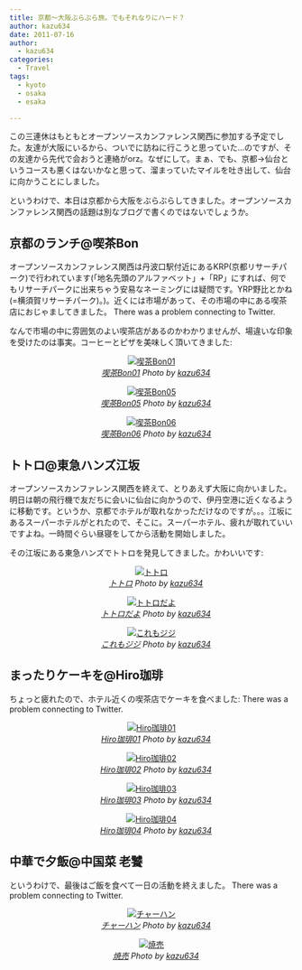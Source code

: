 ```yaml
---
title: 京都〜大阪ぶらぶら旅。でもそれなりにハード？
author: kazu634
date: 2011-07-16
author:
  - kazu634
categories:
  - Travel
tags:
  - kyoto
  - osaka
  - esaka

---
```

この三連休はもともとオープンソースカンファレンス関西に参加する予定でした。友達が大阪にいるから、ついでに訪ねに行こうと思っていた…のですが、その友達から先代で会おうと連絡がorz。なぜにして。まぁ、でも、京都→仙台というコースも悪くはないかなと思って、溜まっていたマイルを吐き出して、仙台に向かうことにしました。

というわけで、本日は京都から大阪をぶらぶらしてきました。オープンソースカンファレンス関西の話題は別なブログで書くのではないでしょうか。

<!--more-->

## 京都のランチ@喫茶Bon

オープンソースカンファレンス関西は丹波口駅付近にあるKRP(京都リサーチパーク)で行われています(「地名先頭のアルファベット」+「RP」にすれば、何でもリサーチパークに出来ちゃう安易なネーミングには疑問です。YRP野比とかね(=横須賀リサーチパーク)。)。近くには市場があって、その市場の中にある喫茶店におじゃましてきました。 There was a problem connecting to Twitter. 

なんで市場の中に雰囲気のよい喫茶店があるのかわかりませんが、場違いな印象を受けたのは事実。コーヒーとピザを美味しく頂いてきました:

<p style="text-align: center;">
<a href="http://www.flickr.com/photos/42332031@N02/5942452681/" onclick="__gaTracker('send', 'event', 'outbound-article', 'http://www.flickr.com/photos/42332031@N02/5942452681/', '');" title="喫茶Bon01 by kazu634, on Flickr" rel="nofollow"  target="_blank"><img class="flickr_photo aligncenter" src="http://farm7.static.flickr.com/6124/5942452681_3dcde799e1.jpg" alt="喫茶Bon01" /></a><br /> <cite class="flickr_photographer"><img src="http://www.flickr.com/favicon.ico" alt="" width="16" /><a href="http://www.flickr.com/photos/42332031@N02/5942452681/" onclick="__gaTracker('send', 'event', 'outbound-article', 'http://www.flickr.com/photos/42332031@N02/5942452681/', '喫茶Bon01');" rel="nofollow"  target="_blank">喫茶Bon01</a> Photo by <a href="http://www.flickr.com/photos/42332031@N02/" onclick="__gaTracker('send', 'event', 'outbound-article', 'http://www.flickr.com/photos/42332031@N02/', 'kazu634');" rel="nofollow"  target="_blank">kazu634</a></cite>
</p>

<p style="text-align: center;">
<a href="http://www.flickr.com/photos/42332031@N02/5943011236/" onclick="__gaTracker('send', 'event', 'outbound-article', 'http://www.flickr.com/photos/42332031@N02/5943011236/', '');" title="喫茶Bon05 by kazu634, on Flickr" rel="nofollow"  target="_blank"><img class="flickr_photo aligncenter" src="http://farm7.static.flickr.com/6027/5943011236_e785954831.jpg" alt="喫茶Bon05" /></a><br /> <cite class="flickr_photographer"><img src="http://www.flickr.com/favicon.ico" alt="" width="16" /><a href="http://www.flickr.com/photos/42332031@N02/5943011236/" onclick="__gaTracker('send', 'event', 'outbound-article', 'http://www.flickr.com/photos/42332031@N02/5943011236/', '喫茶Bon05');" rel="nofollow"  target="_blank">喫茶Bon05</a> Photo by <a href="http://www.flickr.com/photos/42332031@N02/" onclick="__gaTracker('send', 'event', 'outbound-article', 'http://www.flickr.com/photos/42332031@N02/', 'kazu634');" rel="nofollow"  target="_blank">kazu634</a></cite>
</p>

<p style="text-align: center;">
<a href="http://www.flickr.com/photos/42332031@N02/5943011534/" onclick="__gaTracker('send', 'event', 'outbound-article', 'http://www.flickr.com/photos/42332031@N02/5943011534/', '');" title="喫茶Bon06 by kazu634, on Flickr" rel="nofollow"  target="_blank"><img class="flickr_photo aligncenter" src="http://farm7.static.flickr.com/6134/5943011534_16286bffd7.jpg" alt="喫茶Bon06" /></a><br /> <cite class="flickr_photographer"><img src="http://www.flickr.com/favicon.ico" alt="" width="16" /><a href="http://www.flickr.com/photos/42332031@N02/5943011534/" onclick="__gaTracker('send', 'event', 'outbound-article', 'http://www.flickr.com/photos/42332031@N02/5943011534/', '喫茶Bon06');" rel="nofollow"  target="_blank">喫茶Bon06</a> Photo by <a href="http://www.flickr.com/photos/42332031@N02/" onclick="__gaTracker('send', 'event', 'outbound-article', 'http://www.flickr.com/photos/42332031@N02/', 'kazu634');" rel="nofollow"  target="_blank">kazu634</a></cite>
</p>

## トトロ@東急ハンズ江坂

オープンソースカンファレンス関西を終えて、とりあえず大阪に向かいました。明日は朝の飛行機で友だちに会いに仙台に向かうので、伊丹空港に近くなるように移動です。というか、京都でホテルが取れなかっただけなのですが。。。江坂にあるスーパーホテルがとれたので、そこに。スーパーホテル、疲れが取れていいですよね。一時間ぐらい昼寝をしてから活動を開始しました。

その江坂にある東急ハンズでトトロを発見してきました。かわいいです:

<p style="text-align: center;">
<a href="http://www.flickr.com/photos/42332031@N02/5943011864/" onclick="__gaTracker('send', 'event', 'outbound-article', 'http://www.flickr.com/photos/42332031@N02/5943011864/', '');" title="トトロ by kazu634, on Flickr" rel="nofollow"  target="_blank"><img class="flickr_photo aligncenter" src="http://farm7.static.flickr.com/6029/5943011864_91a480a8fb.jpg" alt="トトロ" /></a><br /> <cite class="flickr_photographer"><img src="http://www.flickr.com/favicon.ico" alt="" width="16" /><a href="http://www.flickr.com/photos/42332031@N02/5943011864/" onclick="__gaTracker('send', 'event', 'outbound-article', 'http://www.flickr.com/photos/42332031@N02/5943011864/', 'トトロ');" rel="nofollow"  target="_blank">トトロ</a> Photo by <a href="http://www.flickr.com/photos/42332031@N02/" onclick="__gaTracker('send', 'event', 'outbound-article', 'http://www.flickr.com/photos/42332031@N02/', 'kazu634');" rel="nofollow"  target="_blank">kazu634</a></cite>
</p>

<p style="text-align: center;">
<a href="http://www.flickr.com/photos/42332031@N02/5943012212/" onclick="__gaTracker('send', 'event', 'outbound-article', 'http://www.flickr.com/photos/42332031@N02/5943012212/', '');" title="トトロだよ by kazu634, on Flickr" rel="nofollow"  target="_blank"><img class="flickr_photo aligncenter" src="http://farm7.static.flickr.com/6011/5943012212_5734b1f2d0.jpg" alt="トトロだよ" /></a><br /> <cite class="flickr_photographer"><img src="http://www.flickr.com/favicon.ico" alt="" width="16" /><a href="http://www.flickr.com/photos/42332031@N02/5943012212/" onclick="__gaTracker('send', 'event', 'outbound-article', 'http://www.flickr.com/photos/42332031@N02/5943012212/', 'トトロだよ');" rel="nofollow"  target="_blank">トトロだよ</a> Photo by <a href="http://www.flickr.com/photos/42332031@N02/" onclick="__gaTracker('send', 'event', 'outbound-article', 'http://www.flickr.com/photos/42332031@N02/', 'kazu634');" rel="nofollow"  target="_blank">kazu634</a></cite>
</p>

<p style="text-align: center;">
<a href="http://www.flickr.com/photos/42332031@N02/5942455077/" onclick="__gaTracker('send', 'event', 'outbound-article', 'http://www.flickr.com/photos/42332031@N02/5942455077/', '');" title="これもジジ by kazu634, on Flickr" rel="nofollow"  target="_blank"><img class="flickr_photo aligncenter" src="http://farm7.static.flickr.com/6137/5942455077_1e369c6b66.jpg" alt="これもジジ" /></a><br /> <cite class="flickr_photographer"><img src="http://www.flickr.com/favicon.ico" alt="" width="16" /><a href="http://www.flickr.com/photos/42332031@N02/5942455077/" onclick="__gaTracker('send', 'event', 'outbound-article', 'http://www.flickr.com/photos/42332031@N02/5942455077/', 'これもジジ');" rel="nofollow"  target="_blank">これもジジ</a> Photo by <a href="http://www.flickr.com/photos/42332031@N02/" onclick="__gaTracker('send', 'event', 'outbound-article', 'http://www.flickr.com/photos/42332031@N02/', 'kazu634');" rel="nofollow"  target="_blank">kazu634</a></cite>
</p>

## まったりケーキを@Hiro珈琲

ちょっと疲れたので、ホテル近くの喫茶店でケーキを食べました: There was a problem connecting to Twitter. 

<p style="text-align: center;">
<a href="http://www.flickr.com/photos/42332031@N02/5942455417/" onclick="__gaTracker('send', 'event', 'outbound-article', 'http://www.flickr.com/photos/42332031@N02/5942455417/', '');" title="Hiro珈琲01 by kazu634, on Flickr" rel="nofollow"  target="_blank"><img class="flickr_photo aligncenter" src="http://farm7.static.flickr.com/6144/5942455417_40e58aed35.jpg" alt="Hiro珈琲01" /></a><br /> <cite class="flickr_photographer"><img src="http://www.flickr.com/favicon.ico" alt="" width="16" /><a href="http://www.flickr.com/photos/42332031@N02/5942455417/" onclick="__gaTracker('send', 'event', 'outbound-article', 'http://www.flickr.com/photos/42332031@N02/5942455417/', 'Hiro珈琲01');" rel="nofollow"  target="_blank">Hiro珈琲01</a> Photo by <a href="http://www.flickr.com/photos/42332031@N02/" onclick="__gaTracker('send', 'event', 'outbound-article', 'http://www.flickr.com/photos/42332031@N02/', 'kazu634');" rel="nofollow"  target="_blank">kazu634</a></cite>
</p>

<p style="text-align: center;">
<a href="http://www.flickr.com/photos/42332031@N02/5942455675/" onclick="__gaTracker('send', 'event', 'outbound-article', 'http://www.flickr.com/photos/42332031@N02/5942455675/', '');" title="Hiro珈琲02 by kazu634, on Flickr" rel="nofollow"  target="_blank"><img class="flickr_photo aligncenter" src="http://farm7.static.flickr.com/6007/5942455675_c2134afd5e.jpg" alt="Hiro珈琲02" /></a><br /> <cite class="flickr_photographer"><img src="http://www.flickr.com/favicon.ico" alt="" width="16" /><a href="http://www.flickr.com/photos/42332031@N02/5942455675/" onclick="__gaTracker('send', 'event', 'outbound-article', 'http://www.flickr.com/photos/42332031@N02/5942455675/', 'Hiro珈琲02');" rel="nofollow"  target="_blank">Hiro珈琲02</a> Photo by <a href="http://www.flickr.com/photos/42332031@N02/" onclick="__gaTracker('send', 'event', 'outbound-article', 'http://www.flickr.com/photos/42332031@N02/', 'kazu634');" rel="nofollow"  target="_blank">kazu634</a></cite>
</p>

<p style="text-align: center;">
<a href="http://www.flickr.com/photos/42332031@N02/5943013280/" onclick="__gaTracker('send', 'event', 'outbound-article', 'http://www.flickr.com/photos/42332031@N02/5943013280/', '');" title="Hiro珈琲03 by kazu634, on Flickr" rel="nofollow"  target="_blank"><img class="flickr_photo aligncenter" src="http://farm7.static.flickr.com/6121/5943013280_44287a3eb4.jpg" alt="Hiro珈琲03" /></a><br /> <cite class="flickr_photographer"><img src="http://www.flickr.com/favicon.ico" alt="" width="16" /><a href="http://www.flickr.com/photos/42332031@N02/5943013280/" onclick="__gaTracker('send', 'event', 'outbound-article', 'http://www.flickr.com/photos/42332031@N02/5943013280/', 'Hiro珈琲03');" rel="nofollow"  target="_blank">Hiro珈琲03</a> Photo by <a href="http://www.flickr.com/photos/42332031@N02/" onclick="__gaTracker('send', 'event', 'outbound-article', 'http://www.flickr.com/photos/42332031@N02/', 'kazu634');" rel="nofollow"  target="_blank">kazu634</a></cite>
</p>

<p style="text-align: center;">
<a href="http://www.flickr.com/photos/42332031@N02/5942456353/" onclick="__gaTracker('send', 'event', 'outbound-article', 'http://www.flickr.com/photos/42332031@N02/5942456353/', '');" title="Hiro珈琲04 by kazu634, on Flickr" rel="nofollow"  target="_blank"><img class="flickr_photo aligncenter" src="http://farm7.static.flickr.com/6150/5942456353_39b5c16711.jpg" alt="Hiro珈琲04" /></a><br /> <cite class="flickr_photographer"><img src="http://www.flickr.com/favicon.ico" alt="" width="16" /><a href="http://www.flickr.com/photos/42332031@N02/5942456353/" onclick="__gaTracker('send', 'event', 'outbound-article', 'http://www.flickr.com/photos/42332031@N02/5942456353/', 'Hiro珈琲04');" rel="nofollow"  target="_blank">Hiro珈琲04</a> Photo by <a href="http://www.flickr.com/photos/42332031@N02/" onclick="__gaTracker('send', 'event', 'outbound-article', 'http://www.flickr.com/photos/42332031@N02/', 'kazu634');" rel="nofollow"  target="_blank">kazu634</a></cite>
</p>

## 中華で夕飯@中国菜 老饕

というわけで、最後はご飯を食べて一日の活動を終えました。 There was a problem connecting to Twitter. 

<p style="text-align: center;">
<a href="http://www.flickr.com/photos/42332031@N02/5942456969/" onclick="__gaTracker('send', 'event', 'outbound-article', 'http://www.flickr.com/photos/42332031@N02/5942456969/', '');" title="チャーハン by kazu634, on Flickr" rel="nofollow"  target="_blank"><img class="flickr_photo aligncenter" src="http://farm7.static.flickr.com/6010/5942456969_23c85053b3.jpg" alt="チャーハン" /></a><br /> <cite class="flickr_photographer"><img src="http://www.flickr.com/favicon.ico" alt="" width="16" /><a href="http://www.flickr.com/photos/42332031@N02/5942456969/" onclick="__gaTracker('send', 'event', 'outbound-article', 'http://www.flickr.com/photos/42332031@N02/5942456969/', 'チャーハン');" rel="nofollow"  target="_blank">チャーハン</a> Photo by <a href="http://www.flickr.com/photos/42332031@N02/" onclick="__gaTracker('send', 'event', 'outbound-article', 'http://www.flickr.com/photos/42332031@N02/', 'kazu634');" rel="nofollow"  target="_blank">kazu634</a></cite>
</p>

<p style="text-align: center;">
<a href="http://www.flickr.com/photos/42332031@N02/5942456663/" onclick="__gaTracker('send', 'event', 'outbound-article', 'http://www.flickr.com/photos/42332031@N02/5942456663/', '');" title="焼売 by kazu634, on Flickr" rel="nofollow"  target="_blank"><img class="flickr_photo aligncenter" src="http://farm7.static.flickr.com/6127/5942456663_f4e75f3e2a.jpg" alt="焼売" /></a><br /> <cite class="flickr_photographer"><img src="http://www.flickr.com/favicon.ico" alt="" width="16" /><a href="http://www.flickr.com/photos/42332031@N02/5942456663/" onclick="__gaTracker('send', 'event', 'outbound-article', 'http://www.flickr.com/photos/42332031@N02/5942456663/', '焼売');" rel="nofollow"  target="_blank">焼売</a> Photo by <a href="http://www.flickr.com/photos/42332031@N02/" onclick="__gaTracker('send', 'event', 'outbound-article', 'http://www.flickr.com/photos/42332031@N02/', 'kazu634');" rel="nofollow"  target="_blank">kazu634</a></cite>
</p>
